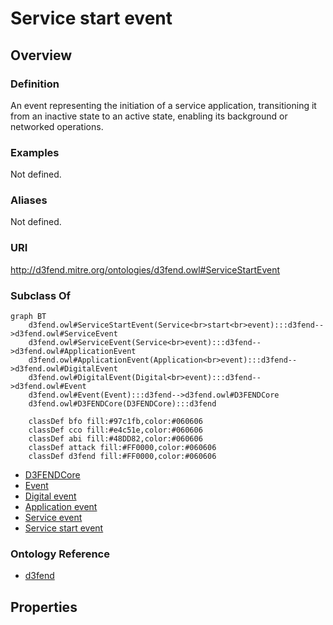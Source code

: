 # Service start event

## Overview

### Definition
An event representing the initiation of a service application, transitioning it from an inactive state to an active state, enabling its background or networked operations.

### Examples
Not defined.

### Aliases
Not defined.

### URI
http://d3fend.mitre.org/ontologies/d3fend.owl#ServiceStartEvent

### Subclass Of
```mermaid
graph BT
    d3fend.owl#ServiceStartEvent(Service<br>start<br>event):::d3fend-->d3fend.owl#ServiceEvent
    d3fend.owl#ServiceEvent(Service<br>event):::d3fend-->d3fend.owl#ApplicationEvent
    d3fend.owl#ApplicationEvent(Application<br>event):::d3fend-->d3fend.owl#DigitalEvent
    d3fend.owl#DigitalEvent(Digital<br>event):::d3fend-->d3fend.owl#Event
    d3fend.owl#Event(Event):::d3fend-->d3fend.owl#D3FENDCore
    d3fend.owl#D3FENDCore(D3FENDCore):::d3fend
    
    classDef bfo fill:#97c1fb,color:#060606
    classDef cco fill:#e4c51e,color:#060606
    classDef abi fill:#48DD82,color:#060606
    classDef attack fill:#FF0000,color:#060606
    classDef d3fend fill:#FF0000,color:#060606
```

- [D3FENDCore](/docs/ontology/reference/model/D3FENDCore/D3FENDCore.md)
- [Event](/docs/ontology/reference/model/D3FENDCore/Event/Event.md)
- [Digital event](/docs/ontology/reference/model/D3FENDCore/Event/Digital%20event/Digital%20event.md)
- [Application event](/docs/ontology/reference/model/D3FENDCore/Event/Digital%20event/Application%20event/Application%20event.md)
- [Service event](/docs/ontology/reference/model/D3FENDCore/Event/Digital%20event/Application%20event/Service%20event/Service%20event.md)
- [Service start event](/docs/ontology/reference/model/D3FENDCore/Event/Digital%20event/Application%20event/Service%20event/Service%20start%20event/Service%20start%20event.md)


### Ontology Reference
- [d3fend](http://d3fend.mitre.org/ontologies/d3fend.owl#)

## Properties
